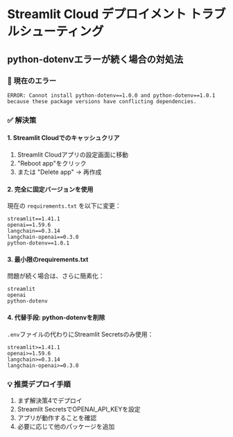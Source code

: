 # Streamlit Cloud デプロイメント トラブルシューティング

## python-dotenvエラーが続く場合の対処法

### 🚨 現在のエラー
```
ERROR: Cannot install python-dotenv==1.0.0 and python-dotenv==1.0.1 because these package versions have conflicting dependencies.
```

### ✅ 解決策

#### 1. Streamlit Cloudでのキャッシュクリア
1. Streamlit Cloudアプリの設定画面に移動
2. "Reboot app"をクリック
3. または "Delete app" → 再作成

#### 2. 完全に固定バージョンを使用
現在の `requirements.txt` を以下に変更：

```
streamlit==1.41.1
openai==1.59.6
langchain==0.3.14
langchain-openai==0.3.0
python-dotenv==1.0.1
```

#### 3. 最小限のrequirements.txt
問題が続く場合は、さらに簡素化：

```
streamlit
openai
python-dotenv
```

#### 4. 代替手段: python-dotenvを削除
`.env`ファイルの代わりにStreamlit Secretsのみ使用：

```
streamlit>=1.41.1
openai>=1.59.6
langchain>=0.3.14
langchain-openai>=0.3.0
```

### 💡 推奨デプロイ手順
1. まず解決策4でデプロイ
2. Streamlit SecretsでOPENAI_API_KEYを設定
3. アプリが動作することを確認
4. 必要に応じて他のパッケージを追加
